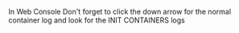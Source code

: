 In Web Console Don't forget to click the down arrow for the normal container log and look for the INIT CONTAINERS logs